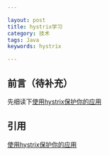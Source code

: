 ```yaml
---

layout: post
title: hystrix学习
category: 技术
tags: Java
keywords: hystrix

---
```


## 前言（待补充） 

先细读下[使用hystrix保护你的应用](http://kriszhang.com/hystrix_defend_your_webapp/)

## 引用

[使用hystrix保护你的应用](http://kriszhang.com/hystrix_defend_your_webapp/)
